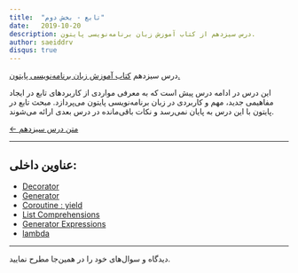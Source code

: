 ```yaml
---
title:  "تابع - بخش دوم"
date:   2019-10-20
description: درس سیزدهم از کتاب آموزش زبان برنامه‌نویسی پایتون.
author: saeiddrv
disqus: true
---
```


درس سیزدهم [کتاب آموزش زبان برنامه‌نویسی پایتون.](http://coderz.ir/python)


این درس در ادامه درس پیش است که به معرفی مواردی از کاربردهای تابع در ایجاد مفاهیمی جدید، مهم و کاربردی در زبان برنامه‌نویسی پایتون می‌پردازد. مبحث تابع در پایتون با این درس به پایان نمی‌رسد و نکات باقی‌مانده در درس بعدی ارائه می‌شوند.


[← متن درس سیزدهم](http://python.coderz.ir/lessons/l13.html)

---
عناوین داخلی:
---
* [Decorator](http://python.coderz.ir/lessons/l13.html#decorator)
* [Generator](http://python.coderz.ir/lessons/l13.html#generator)
* [Coroutine : yield](http://python.coderz.ir/lessons/l13.html#coroutine-yield)
* [List Comprehensions](http://python.coderz.ir/lessons/l13.html#list-comprehensions)
* [Generator Expressions](http://python.coderz.ir/lessons/l13.html#generator-expressions)
* [lambda](http://python.coderz.ir/lessons/l13.html#lambda)



---

دیدگاه و سوال‌های خود را در همین‌جا مطرح نمایید.
